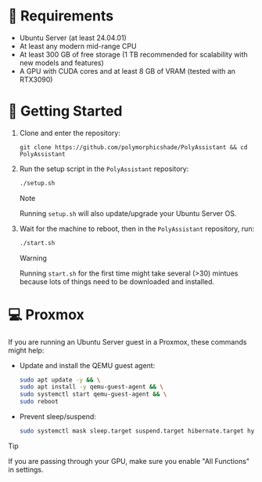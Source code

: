 # 📃 Requirements
- Ubuntu Server (at least 24.04.01)
- At least any modern mid-range CPU
- At least 300 GB of free storage (1 TB recommended for scalability with new models and features)
- A GPU with CUDA cores and at least 8 GB of VRAM (tested with an RTX3090)

# 🚀 Getting Started
1. Clone and enter the repository:
   ```
   git clone https://github.com/polymorphicshade/PolyAssistant && cd PolyAssistant
   ```
2. Run the setup script in the `PolyAssistant` repository:
    ```bash
    ./setup.sh
    ```
    > [!NOTE]  
    > Running `setup.sh` will also update/upgrade your Ubuntu Server OS.
3. Wait for the machine to reboot, then in the `PolyAssistant` repository, run:
    ```bash
    ./start.sh
    ```
    > [!WARNING]
    > Running `start.sh` for the first time might take several (>30) mintues because lots of things need to be downloaded and installed.

# 💻 Proxmox
If you are running an Ubuntu Server guest in a Proxmox, these commands might help:

- Update and install the QEMU guest agent:
    ```bash
    sudo apt update -y && \
    sudo apt install -y qemu-guest-agent && \
    sudo systemctl start qemu-guest-agent && \
    sudo reboot
    ```
- Prevent sleep/suspend:
    ```bash
    sudo systemctl mask sleep.target suspend.target hibernate.target hybrid-sleep.target
    ```
> [!TIP]
> If you are passing through your GPU, make sure you enable "All Functions" in settings.